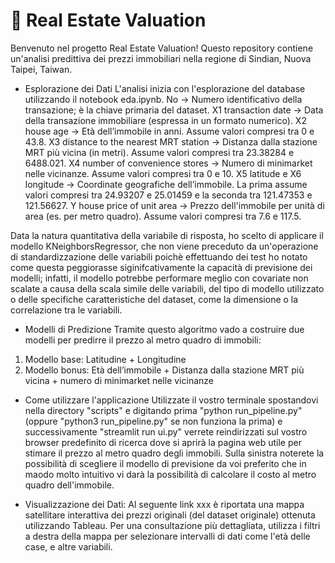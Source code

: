 # 🏡 Real Estate Valuation
Benvenuto nel progetto Real Estate Valuation!
Questo repository contiene un'analisi predittiva dei prezzi immobiliari nella regione di Sindian, Nuova Taipei, Taiwan.

-   Esplorazione dei Dati
L'analisi inizia con l'esplorazione del database utilizzando il notebook eda.ipynb.
No → Numero identificativo della transazione; è la chiave primaria del dataset.
X1 transaction date → Data della transazione immobiliare (espressa in un formato numerico).
X2 house age → Età dell’immobile in anni. Assume valori compresi tra 0 e 43.8.
X3 distance to the nearest MRT station → Distanza dalla stazione MRT più vicina (in metri). Assume valori compresi tra 23.38284 e 6488.021.
X4 number of convenience stores → Numero di minimarket nelle vicinanze. Assume valori compresi tra 0 e 10.
X5 latitude e X6 longitude → Coordinate geografiche dell’immobile. La prima assume valori compresi tra 24.93207 e 25.01459 e la seconda tra 121.47353 e 121.56627.
Y house price of unit area → Prezzo dell'immobile per unità di area (es. per metro quadro). Assume valori compresi tra 7.6 e 117.5.

Data la natura quantitativa della variabile di risposta, ho scelto di applicare il modello KNeighborsRegressor, che non viene preceduto da un'operazione di standardizzazione delle variabili poichè effettuando dei test ho notato come questa peggiorasse siginifcativamente la capacità di previsione dei modelli; infatti, il modello potrebbe performare meglio con covariate non scalate a causa della scala simile delle variabili, del tipo di modello utilizzato o delle specifiche caratteristiche del dataset, come la dimensione o la correlazione tra le variabili.

-   Modelli di Predizione
Tramite questo algoritmo vado a costruire due modelli per predirre il prezzo al metro quadro di immobili:
1) Modello base: Latitudine + Longitudine
2) Modello bonus: Età dell’immobile + Distanza dalla stazione MRT più vicina + numero di minimarket nelle vicinanze

-   Come utilizzare l'applicazione
Utilizzate il vostro terminale spostandovi nella directory "scripts" e digitando prima "python run_pipeline.py" (oppure "python3 run_pipeline.py" se non funziona la prima) e successivamente "streamlit run ui.py" verrete reindirizzati sul vostro browser predefinito di ricerca dove si aprirà la pagina web utile per stimare il prezzo al metro quadro degli immobili.
Sulla sinistra noterete la possibilità di scegliere il modello di previsione da voi preferito che in maodo molto intuitivo vi darà la possibilità di calcolare il costo al metro quadro dell'immobile.


-   Visualizzazione dei Dati:
Al seguente link xxx è riportata una mappa satellitare interattiva dei prezzi originali (del dataset originale) ottenuta utilizzando Tableau.
Per una consultazione più dettagliata, utilizza i filtri a destra della mappa per selezionare intervalli di dati come l'età delle case, e altre variabili.



